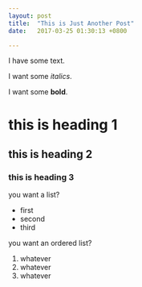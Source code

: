 ```yaml
---
layout: post
title:  "This is Just Another Post"
date:   2017-03-25 01:30:13 +0800

---
```

<!--
categories: reference 
-->

I have some text.

I want some _italics_.

I want some **bold**.

# this is heading 1

## this is heading 2

### this is heading 3

you want a list?
* first
* second
* third

you want an ordered list?
1. whatever
1. whatever
1. whatever
